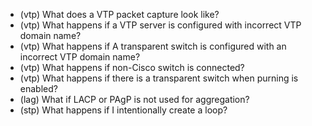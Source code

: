 - (vtp) What does a VTP packet capture look like?
- (vtp) What happens if a VTP server is configured with incorrect VTP domain name?
- (vtp) What happens if A transparent switch is configured with an incorrect VTP domain name?
- (vtp) What happens if non-Cisco switch is connected?
- (vtp) What happens if there is a transparent switch when purning is enabled?
- (lag) What if LACP or PAgP is not used for aggregation?
- (stp) What happens if I intentionally create a loop?
